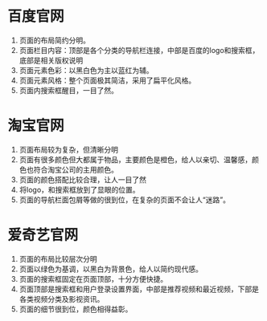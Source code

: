 # 百度官网
1. 页面的布局简约分明。
2. 页面栏目内容：顶部是各个分类的导航栏连接，中部是百度的logo和搜索框，底部是相关版权说明
3. 页面元素色彩：以黑白色为主以蓝红为辅。
4. 页面元素风格：整个页面极其简洁，采用了扁平化风格。
5. 页面内搜索框醒目，一目了然。

# 淘宝官网
1. 页面布局较为复杂，但清晰分明
2. 页面有很多颜色但大都属于物品，主要颜色是橙色，给人以亲切、温馨感，颜色也符合淘宝公司的主用颜色。
3. 页面的颜色搭配比较合理，让人一目了然
4. 将logo，和搜索框放到了显眼的位置。
5. 页面的导航栏面包屑等做的很到位，在复杂的页面不会让人“迷路”。

# 爱奇艺官网
1. 页面的布局比较层次分明
2. 页面以绿色为基调，以黑白为背景色，给人以简约现代感。
3. 页面的搜索框固定在页面顶部，十分方便快捷。
4. 页面顶部是搜索框和用户登录设置界面，中部是推荐视频和最近视频，下部是各类视频分类及影视资讯。
5. 页面的细节很到位，颜色相得益彰。
